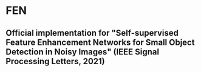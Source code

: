 # FEN
## Official implementation for "Self-supervised Feature Enhancement Networks for Small Object Detection in Noisy Images" (IEEE Signal Processing Letters, 2021)
